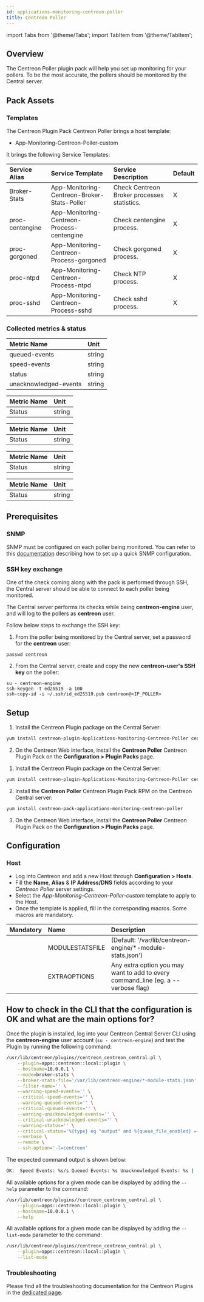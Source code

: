 ```yaml
---
id: applications-monitoring-centreon-poller
title: Centreon Poller
---
```

import Tabs from '@theme/Tabs';
import TabItem from '@theme/TabItem';


## Overview

The Centreon Poller plugin pack will help you set up monitoring for your pollers. To be the most accurate, the pollers should be monitored by the Central server. 

## Pack Assets

### Templates

The Centreon Plugin Pack Centreon Poller brings a host template:

* App-Monitoring-Centreon-Poller-custom

It brings the following Service Templates:

| Service Alias   | Service Template                            | Service Description                         | Default |
| :-------------- | :------------------------------------------ | :------------------------------------------ | :------ |
| Broker-Stats    | App-Monitoring-Centreon-Broker-Stats-Poller | Check Centreon Broker processes statistics. | X       |
| proc-centengine | App-Monitoring-Centreon-Process-centengine  | Check centengine process.                   | X       |
| proc-gorgoned   | App-Monitoring-Centreon-Process-gorgoned    | Check gorgoned process.                     | X       |
| proc-ntpd       | App-Monitoring-Centreon-Process-ntpd        | Check NTP process.                          | X       |
| proc-sshd       | App-Monitoring-Centreon-Process-sshd        | Check sshd process.                         | X       |

### Collected metrics & status

<Tabs groupId="sync">
<TabItem value="Broker-Stats" label="Broker-Stats">

| Metric Name           | Unit   |
| :-------------------- | :----- |
| queued-events         | string |
| speed-events          | string |
| status                | string |
| unacknowledged-events | string |

</TabItem>
<TabItem value="proc-centegine" label="proc-centegine">

| Metric Name | Unit   |
| :---------- | :----- |
| Status      | string |

</TabItem>
<TabItem value="proc-gorgoned" label="proc-gorgoned">

| Metric Name | Unit   |
| :---------- | :----- |
| Status      | string |

</TabItem>
<TabItem value="proc-ntpd" label="proc-ntpd">

| Metric Name | Unit   |
| :---------- | :----- |
| Status      | string |

</TabItem>
<TabItem value="proc-sshd" label="proc-sshd">

| Metric Name | Unit   |
| :---------- | :----- |
| Status      | string |

</TabItem>
</Tabs>

## Prerequisites

### SNMP

SNMP must be configured on each poller being monitored. You can refer to this [documentation](operatingsystems-linux-snmp.md#prerequisites) describing how to set up a quick SNMP configuration.

### SSH key exchange

One of the check coming along with the pack is performed through SSH, the Central server should be able to connect to each poller being monitored.

The Central server performs its checks while being **centreon-engine** user, and will log to the pollers as **centreon** user.

Follow below steps to exchange the SSH key:

1. From the poller being monitored by the Central server, set a password for the **centreon** user: 

```
passwd centreon
```

2. From the Central server, create and copy the new **centreon-user's SSH key** on the poller: 

```
su - centreon-engine
ssh-keygen -t ed25519 -a 100
ssh-copy-id -i ~/.ssh/id_ed25519.pub centreon@<IP_POLLER>
```

## Setup

<Tabs groupId="sync">
<TabItem value="Online License" label="Online License">

1. Install the Centreon Plugin package on the Central Server:

```bash
yum install centreon-plugin-Applications-Monitoring-Centreon-Poller centreon-plugin-Operatingsystems-Linux-Snmp
```

2. On the Centreon Web interface, install the **Centreon Poller** Centreon Plugin Pack on the **Configuration > Plugin Packs** page.

</TabItem>
<TabItem value="Offline License" label="Offline License">

1. Install the Centreon Plugin package on the Central Server:

```bash
yum install centreon-plugin-Applications-Monitoring-Centreon-Poller centreon-plugin-Operatingsystems-Linux-Snmp
```

2. Install the **Centreon Poller** Centreon Plugin Pack RPM on the Centreon Central server:

 ```bash
yum install centreon-pack-applications-monitoring-centreon-poller
 ```

3. On the Centreon Web interface, install the **Centreon Poller** Centreon Plugin Pack on the **Configuration > Plugin Packs** page.

</TabItem>
</Tabs>

## Configuration

### Host

* Log into Centreon and add a new Host through **Configuration > Hosts**.
* Fill the **Name**, **Alias** & **IP Address/DNS** fields according to your *Centreon Poller* server settings.
* Select the *App-Monitoring-Centreon-Poller-custom* template to apply to the Host.
* Once the template is applied, fill in the corresponding macros. Some macros are mandatory.

| Mandatory | Name            | Description                                                  |
| :-------- | :-------------- | :----------------------------------------------------------- |
|           | MODULESTATSFILE | (Default: '/var/lib/centreon-engine/*-module-stats.json')    |
|           | EXTRAOPTIONS    | Any extra option you may want to add to every command\_line (eg. a --verbose flag) |

## How to check in the CLI that the configuration is OK and what are the main options for? 

Once the plugin is installed, log into your Centreon Central Server CLI using the **centreon-engine** user account (`su - centreon-engine`) and test the Plugin by running the following 
command:

```bash
/usr/lib/centreon/plugins//centreon_centreon_central.pl \
    --plugin=apps::centreon::local::plugin \
    --hostname=10.0.0.1 \
    --mode=broker-stats \
    --broker-stats-file='/var/lib/centreon-engine/*-module-stats.json' \
    --filter-name='' \
    --warning-speed-events='' \
    --critical-speed-events='' \
    --warning-queued-events='' \
    --critical-queued-events='' \
    --warning-unacknowledged-events='' \
    --critical-unacknowledged-events='' \
    --warning-status='' \
    --critical-status='%{type} eq "output" and %{queue_file_enabled} =~ /true/i' \
    --verbose \
    --remote \
    --ssh-option='-l=centreon'
```

The expected command output is shown below:

```bash
OK:  Speed Events: %s/s Queued Events: %s Unacknowledged Events: %s | 
```

All available options for a given mode can be displayed by adding the 
`--help` parameter to the command:

```bash
/usr/lib/centreon/plugins//centreon_centreon_central.pl \
    --plugin=apps::centreon::local::plugin \
    --hostname=10.0.0.1 \
    --help
```

All available options for a given mode can be displayed by adding the 
`--list-mode` parameter to the command:

```bash
/usr/lib/centreon/plugins//centreon_centreon_central.pl \
    --plugin=apps::centreon::local::plugin \
    --list-mode
```

### Troubleshooting

Please find all the troubleshooting documentation for the Centreon Plugins in the [dedicated page](../getting-started/how-to-guides/troubleshooting-plugins.md).